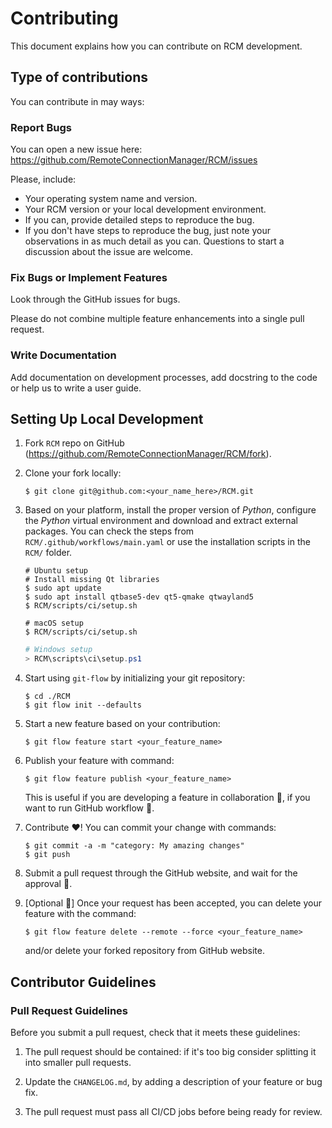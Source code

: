 [comment]: # ( https://github.com/nayafia/contributing-template/blob/master/CONTRIBUTING-template.md )

[comment]: # ( https://github.com/cookiecutter/cookiecutter/blob/main/CONTRIBUTING.md#types-of-contributions )

# Contributing
This document explains how you can contribute on RCM development.

## Type of contributions
You can contribute in may ways:

### Report Bugs 
You can open a new issue here: https://github.com/RemoteConnectionManager/RCM/issues

Please, include:

* Your operating system name and version.
* Your RCM version or your local development environment.
* If you can, provide detailed steps to reproduce the bug.
* If you don't have steps to reproduce the bug, just note your observations in as much detail as you can. Questions to start a discussion about the issue are welcome.

### Fix Bugs or Implement Features
Look through the GitHub issues for bugs.

Please do not combine multiple feature enhancements into a single pull request.


### Write Documentation
Add documentation on development processes, add docstring to the code or help us to write a user guide.

## Setting Up Local Development

1. Fork `RCM` repo on GitHub (https://github.com/RemoteConnectionManager/RCM/fork).

1. Clone your fork locally:
   ```shell
   $ git clone git@github.com:<your_name_here>/RCM.git
   ```

1. Based on your platform, install the proper version of *Python*, configure the *Python* virtual environment and download and extract external packages. You can check the steps from `RCM/.github/workflows/main.yaml` or use the installation scripts in the `RCM/` folder.
   ```shell 
   # Ubuntu setup
   # Install missing Qt libraries
   $ sudo apt update
   $ sudo apt install qtbase5-dev qt5-qmake qtwayland5
   $ RCM/scripts/ci/setup.sh
   ```
   ```shell
   # macOS setup
   $ RCM/scripts/ci/setup.sh
   ```
   ```PowerShell
   # Windows setup
   > RCM\scripts\ci\setup.ps1
   ```

1. Start using `git-flow` by initializing your git repository:
   ```shell
   $ cd ./RCM
   $ git flow init --defaults
   ```

1. Start a new feature based on your contribution:
   ```shell
   $ git flow feature start <your_feature_name>
   ```

1. Publish your feature with command:
   ```shell
   $ git flow feature publish <your_feature_name>
   ```
   This is useful if you are developing a feature in collaboration :handshake:, if you want to run GitHub workflow :robot:. 

1. Contribute :heart:!
   You can commit your change with commands:
   ```shell
   $ git commit -a -m "category: My amazing changes"
   $ git push
   ```

1. Submit a pull request through the GitHub website, and wait for the approval :crossed_fingers:.

1. [Optional :broom:] Once your request has been accepted, you can delete your feature with the command:
   ```shell
   $ git flow feature delete --remote --force <your_feature_name>
   ```
   and/or delete your forked repository from GitHub website.


## Contributor Guidelines
### Pull Request Guidelines
Before you submit a pull request, check that it meets these guidelines:

1. The pull request should be contained: if it's too big consider splitting it into smaller pull requests.

1. Update the `CHANGELOG.md`, by adding a description of your feature or bug fix.

1. The pull request must pass all CI/CD jobs before being ready for review.

[comment]: # ( 1. If one CI/CD job is failing for unrelated reasons you may want to create another PR to fix that first. )


[comment]: # ( ### Coding Standards )
